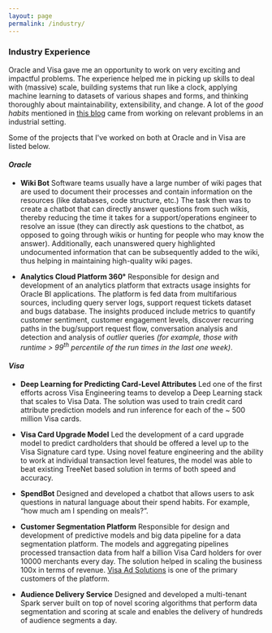 ```yaml
---
layout: page
permalink: /industry/
---
```


 <head>
 <link rel="stylesheet" href="/assets/css/main.css">
<script src="//code.jquery.com/jquery-1.12.4.min.js"></script>
<script src="https://madaan.github.io/assets/js/common.js"></script>
 </head>

### Industry Experience

Oracle and Visa gave me an opportunity to work on very exciting and impactful problems. The experience helped me in picking up skills to deal with (massive) scale, building systems that run like a clock, applying machine learning to datasets of various shapes and forms, and thinking thoroughly about maintainability, extensibility, and change. A lot of the _good habits_ mentioned in [this blog](http://madaan.github.io/wbc/) came from working on relevant problems in an industrial setting.

Some of the projects that I've worked on both at Oracle and in Visa are listed below.


#### ***Oracle***

- **Wiki Bot** 
Software teams usually have a large number of wiki pages that are used to document their processes and contain information on the resources (like databases, code structure, etc.) The task then was to create a chatbot that can directly answer questions from such wikis, thereby reducing the time it takes for a support/operations engineer to resolve an issue (they can directly ask questions to the chatbot, as opposed to going through wikis or hunting for people who may know the answer). Additionally, each unanswered query highlighted undocumented information that can be subsequently added to the wiki, thus helping in maintaining high-quality wiki pages.

- **Analytics Cloud Platform 360°** Responsible for design and development of an analytics platform that extracts usage insights for Oracle BI applications. The platform is fed data from multifarious sources, including query server logs, support request tickets dataset and bugs database. The insights produced include metrics to quantify customer sentiment, customer engagement levels, discover recurring paths in the bug/support request flow, conversation analysis and detection and analysis of _outlier_ queries _(for example, those with runtime > 99<sup>th</sup> percentile of the run times in the last one week)_.

#### ***Visa***

- **Deep Learning for Predicting Card-Level Attributes** Led one of the first efforts across Visa Engineering teams to develop a Deep Learning stack that scales to Visa Data. The solution was used to train credit card attribute prediction models and run inference for each of the ~ 500 million Visa cards.

- **Visa Card Upgrade Model** Led the development of a card upgrade model to predict cardholders that should be offered a level up to the Visa Signature card type. Using novel feature engineering and the ability to work at individual transaction level features, the model was able to beat existing TreeNet based solution in terms of both speed and accuracy.
- **SpendBot** Designed and developed a chatbot that allows users to ask questions in natural language about their spend habits. For example, “how much am I spending on meals?”.

- **Customer Segmentation Platform** Responsible for design and development of predictive models and big data pipeline for a data segmentation platform. The models and aggregating pipelines processed transaction data from half a billion Visa Card holders for over 10000 merchants every day. The solution helped in scaling the business 100x in terms of revenue. [Visa Ad Solutions](https://usa.visa.com/run-your-business/commercial-solutions/solutions/advertising-loyalty-card-programs.html) is one of the primary customers of the platform.

- **Audience Delivery Service** Designed and developed a multi-tenant Spark server built on top of novel scoring algorithms that perform data segmentation and scoring at scale and enables the delivery of hundreds of audience segments a day.
